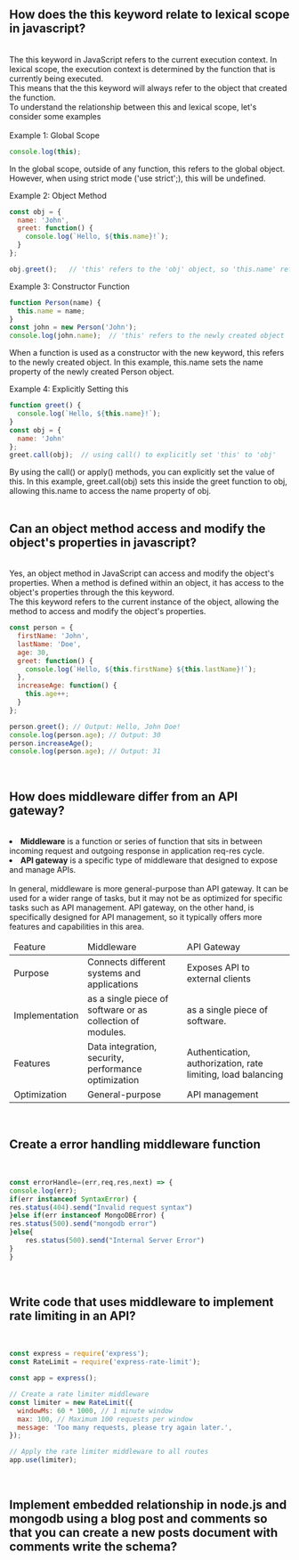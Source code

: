 <h2>How does the this keyword relate to lexical scope in javascript?</h2>
<br>
The this keyword in JavaScript refers to the current execution context. In lexical scope, the execution context is determined by the function that is currently being executed. <br>
This means that the this keyword will always refer to the object that created the function.
<br>
To understand the relationship between this and lexical scope, let's consider some examples
<br>
<br>
Example 1: Global Scope

```js
console.log(this);
```
In the global scope, outside of any function, this refers to the global object. However, when using strict mode ('use strict';), this will be undefined.

Example 2: Object Method
```js
const obj = {
  name: 'John',
  greet: function() {
    console.log(`Hello, ${this.name}!`);
  }
};

obj.greet();   // 'this' refers to the 'obj' object, so 'this.name' refers to 'obj.name'
```
Example 3: Constructor Function
```js
function Person(name) {
  this.name = name;
}
const john = new Person('John');
console.log(john.name);  // 'this' refers to the newly created object 'john'
```
When a function is used as a constructor with the new keyword, this refers to the newly created object. In this example, this.name sets the name property of the newly created Person object.

Example 4: Explicitly Setting this<br>
```js
function greet() {
  console.log(`Hello, ${this.name}!`);
}
const obj = {
  name: 'John'
};
greet.call(obj);  // using call() to explicitly set 'this' to 'obj'
```
By using the call() or apply() methods, you can explicitly set the value of this. In this example, greet.call(obj) sets this inside the greet function to obj, allowing this.name to access the name property of obj.
<br>
<br>

<h2>Can an object method access and modify the object's properties in javascript?</h2>
<br>
Yes, an object method in JavaScript can access and modify the object's properties. When a method is defined within an object, it has access to the object's properties through the this keyword. <br>The this keyword refers to the current instance of the object, allowing the method to access and modify the object's properties.

<br>

```js
const person = {
  firstName: 'John',
  lastName: 'Doe',
  age: 30,
  greet: function() {
    console.log(`Hello, ${this.firstName} ${this.lastName}!`);
  },
  increaseAge: function() {
    this.age++;
  }
};

person.greet(); // Output: Hello, John Doe!
console.log(person.age); // Output: 30
person.increaseAge();
console.log(person.age); // Output: 31
```
<br>
<h2>How does middleware differ from an API gateway?</h2>
<br>
<li><b>Middleware</b> is a function or series of function that sits in between incoming request and outgoing response in application req-res cycle.</li>
<li><b>API gateway</b> is a specific type of middleware that designed to expose and manage APIs.</li>
<br>
In general, middleware is more general-purpose than API gateway. It can be used for a wider range of tasks, but it may not be as optimized for specific tasks such as API management. API gateway, on the other hand, is specifically designed for API management, so it typically offers more features and capabilities in this area.
<br>
<table>
<thead>
<tr>
<td>Feature</td>
<td>Middleware</td>
<td>API Gateway</td>
</tr>
</thead>
<tbody>
<tr>
<td>Purpose</td>
<td>Connects different systems and applications</td>
<td>Exposes API to external clients</td>
</tr>
<tr>
<td>Implementation</td>
<td>as a single piece of software or as collection of modules.</td>
<td>as a single piece of software.</td>
</tr>
<tr>
<td>Features</td>
<td>Data integration, security, performance optimization</td>
<td>Authentication, authorization, rate limiting, load balancing</td>
</tr>
<tr>
<td>Optimization</td>
<td>General-purpose</td>
<td>API management</td>
</tr>
</tbody>
</table>

<br>

<h2>Create a error handling middleware function</h2>
<br>

```js
const errorHandle=(err,req,res,next) => {
console.log(err);
if(err instanceof SyntaxError) {
res.status(404).send("Invalid request syntax")
}else if(err instanceof MongoDBError) {
res.status(500).send("mongodb error")
}else{
    res.status(500).send("Internal Server Error")
}
}

```

<br>

<h2>Write code that uses middleware to implement rate limiting in an API?</h2>
<br>

```js
const express = require('express');
const RateLimit = require('express-rate-limit');

const app = express();

// Create a rate limiter middleware
const limiter = new RateLimit({
  windowMs: 60 * 1000, // 1 minute window
  max: 100, // Maximum 100 requests per window
  message: 'Too many requests, please try again later.',
});

// Apply the rate limiter middleware to all routes
app.use(limiter);
```

<br>

<h2>Implement embedded relationship in node.js and mongodb using a blog post and comments so that you can create a new posts document with comments write the schema?</h2>